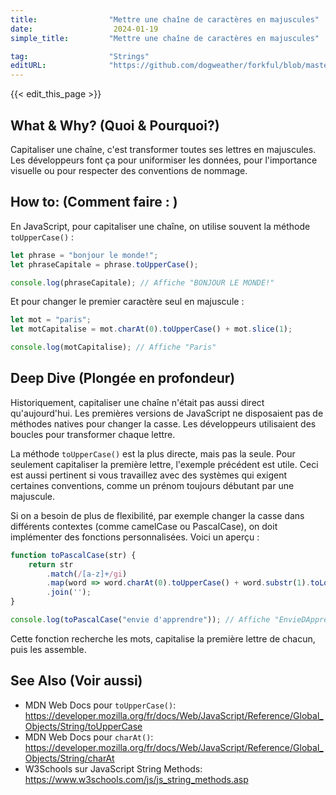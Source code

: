 ```yaml
---
title:                "Mettre une chaîne de caractères en majuscules"
date:                  2024-01-19
simple_title:         "Mettre une chaîne de caractères en majuscules"

tag:                  "Strings"
editURL:              "https://github.com/dogweather/forkful/blob/master/content/fr/javascript/capitalizing-a-string.md"
---
```


{{< edit_this_page >}}

## What & Why? (Quoi & Pourquoi?)
Capitaliser une chaîne, c'est transformer toutes ses lettres en majuscules. Les développeurs font ça pour uniformiser les données, pour l'importance visuelle ou pour respecter des conventions de nommage.

## How to: (Comment faire : )
En JavaScript, pour capitaliser une chaîne, on utilise souvent la méthode `toUpperCase()` :

```Javascript
let phrase = "bonjour le monde!";
let phraseCapitale = phrase.toUpperCase();

console.log(phraseCapitale); // Affiche "BONJOUR LE MONDE!"
```

Et pour changer le premier caractère seul en majuscule :

```Javascript
let mot = "paris";
let motCapitalise = mot.charAt(0).toUpperCase() + mot.slice(1);

console.log(motCapitalise); // Affiche "Paris"
```

## Deep Dive (Plongée en profondeur)
Historiquement, capitaliser une chaîne n'était pas aussi direct qu'aujourd'hui. Les premières versions de JavaScript ne disposaient pas de méthodes natives pour changer la casse. Les développeurs utilisaient des boucles pour transformer chaque lettre.

La méthode `toUpperCase()` est la plus directe, mais pas la seule. Pour seulement capitaliser la première lettre, l'exemple précédent est utile. Ceci est aussi pertinent si vous travaillez avec des systèmes qui exigent certaines conventions, comme un prénom toujours débutant par une majuscule.

Si on a besoin de plus de flexibilité, par exemple changer la casse dans différents contextes (comme camelCase ou PascalCase), on doit implémenter des fonctions personnalisées. Voici un aperçu :

```Javascript
function toPascalCase(str) {
    return str
        .match(/[a-z]+/gi)
        .map(word => word.charAt(0).toUpperCase() + word.substr(1).toLowerCase())
        .join('');
}

console.log(toPascalCase("envie d'apprendre")); // Affiche "EnvieDApprendre"
```

Cette fonction recherche les mots, capitalise la première lettre de chacun, puis les assemble.

## See Also (Voir aussi)
- MDN Web Docs pour `toUpperCase()`: https://developer.mozilla.org/fr/docs/Web/JavaScript/Reference/Global_Objects/String/toUpperCase
- MDN Web Docs pour `charAt()`: https://developer.mozilla.org/fr/docs/Web/JavaScript/Reference/Global_Objects/String/charAt
- W3Schools sur JavaScript String Methods: https://www.w3schools.com/js/js_string_methods.asp
